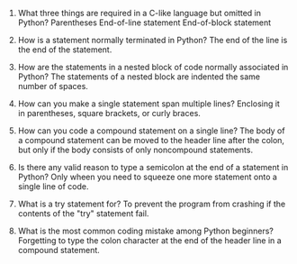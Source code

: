 1.  What three things are required in a C-like language but omitted in Python?
    Parentheses
    End-of-line statement
    End-of-block statement

2.  How is a statement normally terminated in Python?
    The end of the line is the end of the statement.

3.  How are the statements in a nested block of code normally associated in Python?
    The statements of a nested block are indented the same number of spaces.

4.  How can you make a single statement span multiple lines?
    Enclosing it in parentheses, square brackets, or curly braces.

5.  How can you code a compound statement on a single line?
    The body of a compound statement can be moved to the header line after the colon, but only if the body consists of only noncompound statements.

6.  Is there any valid reason to type a semicolon at the end of a statement in Python?
    Only wheen you need to squeeze one more statement onto a single line of code.

7.  What is a try statement for?
    To prevent the program from crashing if the contents of the "try" statement fail.

8.  What is the most common coding mistake among Python beginners?
    Forgetting to type the colon character at the end of the header line in a compound statement.